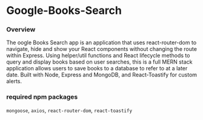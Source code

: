# Google-Books-Search

### Overview

The oogle Books Search app is an application that uses react-router-dom to navigate, hide and show your React components without changing the route within Express. Using helper/util functions and React lifecycle methods to query and display books based on user searches, this is a full MERN stack application allows users to save books to a database to refer to at a later date. Built with Node, Express and MongoDB, and React-Toastify for custom alerts. 

### required npm packages

`mongoose`, `axios`, `react-router-dom`, `react-toastify`
